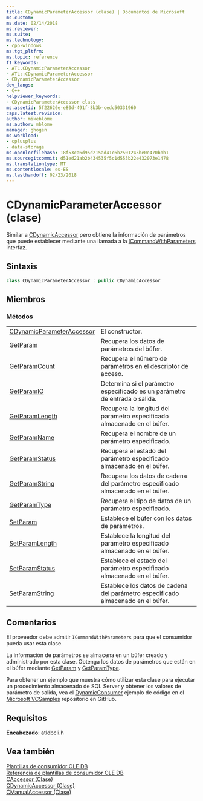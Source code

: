 ```yaml
---
title: CDynamicParameterAccessor (clase) | Documentos de Microsoft
ms.custom: 
ms.date: 02/14/2018
ms.reviewer: 
ms.suite: 
ms.technology:
- cpp-windows
ms.tgt_pltfrm: 
ms.topic: reference
f1_keywords:
- ATL.CDynamicParameterAccessor
- ATL::CDynamicParameterAccessor
- CDynamicParameterAccessor
dev_langs:
- C++
helpviewer_keywords:
- CDynamicParameterAccessor class
ms.assetid: 5f22626e-e80d-491f-8b3b-cedc50331960
caps.latest.revision: 
author: mikeblome
ms.author: mblome
manager: ghogen
ms.workload:
- cplusplus
- data-storage
ms.openlocfilehash: 18f53ca6d95d215ad41c6b2501245be0e470bbb1
ms.sourcegitcommit: d51ed21ab2b434535f5c1d553b22e432073e1478
ms.translationtype: MT
ms.contentlocale: es-ES
ms.lasthandoff: 02/23/2018
---
```

# <a name="cdynamicparameteraccessor-class"></a>CDynamicParameterAccessor (clase)

Similar a [CDynamicAccessor](../../data/oledb/cdynamicaccessor-class.md) pero obtiene la información de parámetros que puede establecer mediante una llamada a la [ICommandWithParameters](/sql/relational-databases/native-client-ole-db-interfaces/icommandwithparameters) interfaz.

## <a name="syntax"></a>Sintaxis

```cpp
class CDynamicParameterAccessor : public CDynamicAccessor
```

## <a name="members"></a>Miembros

### <a name="methods"></a>Métodos

|||
|-|-|
|[CDynamicParameterAccessor](../../data/oledb/cdynamicparameteraccessor-cdynamicparameteraccessor.md)|El constructor.|
|[GetParam](../../data/oledb/cdynamicparameteraccessor-getparam.md)|Recupera los datos de parámetros del búfer.|
|[GetParamCount](../../data/oledb/cdynamicparameteraccessor-getparamcount.md)|Recupera el número de parámetros en el descriptor de acceso.|
|[GetParamIO](../../data/oledb/cdynamicparameteraccessor-getparamio.md)|Determina si el parámetro especificado es un parámetro de entrada o salida.|
|[GetParamLength](../../data/oledb/cdynamicparameteraccessor-getparamlength.md)|Recupera la longitud del parámetro especificado almacenado en el búfer.|
|[GetParamName](../../data/oledb/cdynamicparameteraccessor-getparamname.md)|Recupera el nombre de un parámetro especificado.|
|[GetParamStatus](../../data/oledb/cdynamicparameteraccessor-getparamstatus.md)|Recupera el estado del parámetro especificado almacenado en el búfer.|
|[GetParamString](../../data/oledb/cdynamicparameteraccessor-getparamstring.md)|Recupera los datos de cadena del parámetro especificado almacenado en el búfer.|
|[GetParamType](../../data/oledb/cdynamicparameteraccessor-getparamtype.md)|Recupera el tipo de datos de un parámetro especificado.|
|[SetParam](../../data/oledb/cdynamicparameteraccessor-setparam.md)|Establece el búfer con los datos de parámetros.|
|[SetParamLength](../../data/oledb/cdynamicparameteraccessor-setparamlength.md)|Establece la longitud del parámetro especificado almacenado en el búfer.|
|[SetParamStatus](../../data/oledb/cdynamicparameteraccessor-setparamstatus.md)|Establece el estado del parámetro especificado almacenado en el búfer.|
|[SetParamString](../../data/oledb/cdynamicparameteraccessor-setparamstring.md)|Establece los datos de cadena del parámetro especificado almacenado en el búfer.|

## <a name="remarks"></a>Comentarios

El proveedor debe admitir `ICommandWithParameters` para que el consumidor pueda usar esta clase.

La información de parámetros se almacena en un búfer creado y administrado por esta clase. Obtenga los datos de parámetros que están en el búfer mediante [GetParam](../../data/oledb/cdynamicparameteraccessor-getparam.md) y [GetParamType](../../data/oledb/cdynamicparameteraccessor-getparamtype.md).

Para obtener un ejemplo que muestra cómo utilizar esta clase para ejecutar un procedimiento almacenado de SQL Server y obtener los valores de parámetro de salida, vea el [DynamicConsumer](https://github.com/Microsoft/VCSamples/tree/master/VC2008Samples/ATL/OLEDB/Consumer/DynamicConsumer) ejemplo de código en el [Microsoft VCSamples](https://github.com/Microsoft/VCSamples) repositorio en GitHub.

## <a name="requirements"></a>Requisitos

**Encabezado**: atldbcli.h

## <a name="see-also"></a>Vea también

[Plantillas de consumidor OLE DB](../../data/oledb/ole-db-consumer-templates-cpp.md)  
[Referencia de plantillas de consumidor OLE DB](../../data/oledb/ole-db-consumer-templates-reference.md)  
[CAccessor (Clase)](../../data/oledb/caccessor-class.md)  
[CDynamicAccessor (Clase)](../../data/oledb/cdynamicaccessor-class.md)  
[CManualAccessor (Clase)](../../data/oledb/cmanualaccessor-class.md)  
